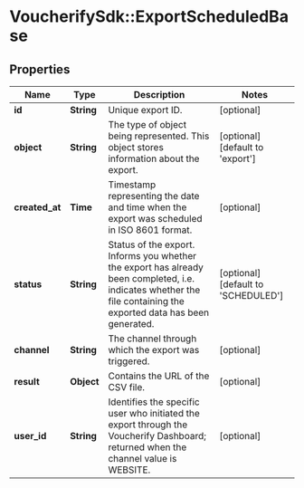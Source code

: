 # VoucherifySdk::ExportScheduledBase

## Properties

| Name | Type | Description | Notes |
| ---- | ---- | ----------- | ----- |
| **id** | **String** | Unique export ID. | [optional] |
| **object** | **String** | The type of object being represented. This object stores information about the export. | [optional][default to &#39;export&#39;] |
| **created_at** | **Time** | Timestamp representing the date and time when the export was scheduled in ISO 8601 format. | [optional] |
| **status** | **String** | Status of the export. Informs you whether the export has already been completed, i.e. indicates whether the file containing the exported data has been generated. | [optional][default to &#39;SCHEDULED&#39;] |
| **channel** | **String** | The channel through which the export was triggered. | [optional] |
| **result** | **Object** | Contains the URL of the CSV file. | [optional] |
| **user_id** | **String** | Identifies the specific user who initiated the export through the Voucherify Dashboard; returned when the channel value is WEBSITE. | [optional] |

